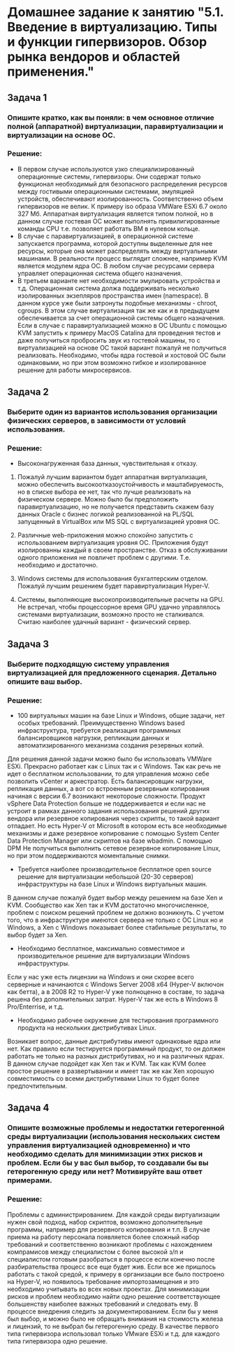 # Домашнее задание к занятию "5.1. Введение в виртуализацию. Типы и функции гипервизоров. Обзор рынка вендоров и областей применения."

## Задача 1

### Опишите кратко, как вы поняли: в чем основное отличие полной (аппаратной) виртуализации, паравиртуализации и виртуализации на основе ОС.


### Решение:


- В первом случае используются узко специализированный операционные системы, гипервизоры. Они содержат только функционал необходимый для безопасного распределения ресурсов между гостивыми операционными системами, эмуляцией устройств, обеспечивают изолированность. Соответственно объем гипервизоров не велик. К примеру iso образа VMWare ESXi 6.7 около 327 Мб. Аппаратная виртуализация является типом полной, но в данном случае гостевая ОС может выполнять привилигированные команды CPU т.е. позволяет работать ВМ в нулевом кольце. 
- В случае с паравиртуализацией, в операционной системе запускается программа, которой доступны выделенные для нее ресурсы, которые она может распределять между виртуальными машинами. В реальности процесс выглядит сложнее, например KVM является модулем ядра ОС.
В любом случае ресурсами сервера управляет операционная система общего назначения. 
- В третьем варианте нет необходимости эмулировать устройства и т.д. Операционная система должа поддерживать несколько изолированных экзепляров пространства имен (namespace). В данном курсе уже были затронуты подобные механизмы - chroot, cgroups. В этом случае виртуализация так же как и в предыдущем обеспечивается за счет операционной системы общего назначения. Если в случае с паравиртуализацией можно в ОС Ubuntu с помощью KVM запустить к примеру MacOS Catalina для проведения тестов и даже получиться пробросить звук из гостевой машины, то с виртуализацией на основе ОС такой вариант пожалуй не получиться реализовать. Необходимо, чтобы ядра гостевой и хостовой ОС были одинаковыми, но при этом возможно гибкое и изолированное решение для работы микросервисов.
 
## Задача 2

### Выберите один из вариантов использования организации физических серверов, в зависимости от условий использования.

### Решение:

* Высоконагруженная база данных, чувствительная к отказу.

1. Пожалуй лучшим вариантом будет аппаратная виртуализация, можно обеспечить высокоотказоустойчивость и маштабируемость, но в списке выбора ее нет, так что лучше реализовать на физическом сервере. Можно было бы предположить паравиртуализацию, но не получается представить скажем базу данных Oracle с бизнес логикой реализованной на PL/SQL запущенный в VirtualBox или MS SQL с виртуализацией уровня ОС.

2. Различные web-приложения можно спокойно запустить с использованием виртуализация уровня ОС. Приложения будут изолированны каждый в своем пространстве. Отказ в обслуживании одного приложения не повличет проблем с другими. Т.е. необходимо и достаточно.

3. Windows системы для использования бухгалтерским отделом. Пожалуй лучшим решением будет паравиртуализация Hyper-V.

4. Системы, выполняющие высокопроизводительные расчеты на GPU. Не встречал, чтобы процессорное время GPU удачно управлялось системами виртуализации, возможно просто не сталкивался. Считаю наиболее удачный вариант - физический сервер.

## Задача 3

### Выберите подходящую систему управления виртуализацией для предложенного сценария. Детально опишите ваш выбор.

### Решение:

* 100 виртуальных машин на базе Linux и Windows, общие задачи, нет особых требований. Преимущественно Windows based инфраструктура, требуется реализация программных балансировщиков нагрузки, репликации данных и автоматизированного механизма создания резервных копий.

Для решения данной задачи можно было бы использовать VMWare ESXi. Прекрасно работает как с Linux так и с Windows. Так как речь не идет о бесплатном использовании, то для управления можно себе позволить vCenter и аркестратор. Есть балансировщик нагрузки, репликация данных, а вот со встроенным резервным копирования начиная с версии 6.7 возникают некотороые сложности. Продукт vSphere Data Protection больше не поддерживается и если нас не устроит в рамках данного задания использования решений других вендора или резервное копирования через скрипты, то такой вариант отпадает. Но есть Hyper-V от Microsoft в котором есть все необходимые механизмы и даже резервное копирование с помощью System Center Data Protection Manager или скриптов на базе wbadmin. С помощью DPM Не получиться выполнить сетевое резервное копирование Linux, но при этом поддерживаются моментальные снимки.

* Требуется наиболее производительное бесплатное open source решение для виртуализации небольшой (20-30 серверов) инфраструктуры на базе Linux и Windows виртуальных машин.

В данном случае пожалуй будет выбор между решением на базе Xen и KVM. Сообщество как Xen так и KVM достаточно многочисленное, проблем с поиском решений проблем не должно возникнуть. С учетом того, что в инфраструктуре имеются сервера не только с ОС Linux но и Windows, а Xen с Windows показывает более стабильные результаты, то выбор будет за Xen.

* Необходимо бесплатное, максимально совместимое и производительное решение для виртуализации Windows инфраструктуры.

Если у нас уже есть лицензии на Windows и они скорее всего серверные и начинаются с Windows Server 2008 x64 (Hyper-V включон как бетта), а в 2008 R2 то Hyper-V уже полноценно в составе, то задача решена без дополнительных затрат. Hyper-V так же есть в Windows 8 Pro/Enterrise, и т.д. 

* Необходимо рабочее окружение для тестирования программного продукта на нескольких дистрибутивах Linux.

Возникает вопрос, данные дистрибутивы имеют одинаковые ядра или нет. Как правило если тестируется программный продукт, то он должен работать не только на разных дистрибутивах, но и на различных ядрах. В данном случае подойдет как Xen так и KVM. Так как  KVM более простое решение в развертывании и имеет так же как Xen хорошую совместимость со всеми дистрибутивами Linux то будет более предпочтительным.

## Задача 4

### Опишите возможные проблемы и недостатки гетерогенной среды виртуализации (использования нескольких систем управления виртуализацией одновременно) и что необходимо сделать для минимизации этих рисков и проблем. Если бы у вас был выбор, то создавали бы вы гетерогенную среду или нет? Мотивируйте ваш ответ примерами.

### Решение:

Проблемы с администрированием. Для каждой среды виртуализации нужен свой подход, набор скриптов, возможно дополнительные программы, например для резервного копирования и т.п. В случае приема на работу персонала появляется более сложный набор требований и соответственно возникают проблемы с нахождением компрамисов между специалистом с более высокой з/п и специалистом готовым разобраться в процессе если конечно после разбирательства процесс все еще будет жив.
Если все же пришлось работать с такой средой, к примеру в организации все было построено на Hyper-V, но появилось требование импортозамещения и это необходимо учитывать во всех новых проектах. Для минимизации рисков и проблем необходимо найти одно решение соответствующее большенству наиболее важных требований и следовать ему. В процессе внедрения следить за документированием. 
Если бы у меня был выбор, и можно было не обращать внимания на стоимость железа и лицензий, то не выбрал бы гетерогенную среду. В качестве первого типа гипервизора использовал только VMware ESXi и т.д. для каждого типа гипервизора одно решение.




